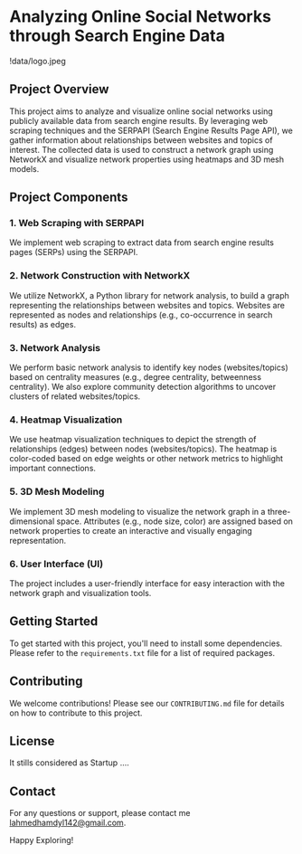 # Analyzing Online Social Networks through Search Engine Data
!data/logo.jpeg

## Project Overview
This project aims to analyze and visualize online social networks using publicly available data from search engine results. By leveraging web scraping techniques and the SERPAPI (Search Engine Results Page API), we gather information about relationships between websites and topics of interest. The collected data is used to construct a network graph using NetworkX and visualize network properties using heatmaps and 3D mesh models.

## Project Components

### 1. Web Scraping with SERPAPI
We implement web scraping to extract data from search engine results pages (SERPs) using the SERPAPI.

### 2. Network Construction with NetworkX
We utilize NetworkX, a Python library for network analysis, to build a graph representing the relationships between websites and topics. Websites are represented as nodes and relationships (e.g., co-occurrence in search results) as edges.

### 3. Network Analysis
We perform basic network analysis to identify key nodes (websites/topics) based on centrality measures (e.g., degree centrality, betweenness centrality). We also explore community detection algorithms to uncover clusters of related websites/topics.

### 4. Heatmap Visualization
We use heatmap visualization techniques to depict the strength of relationships (edges) between nodes (websites/topics). The heatmap is color-coded based on edge weights or other network metrics to highlight important connections.

### 5. 3D Mesh Modeling
We implement 3D mesh modeling to visualize the network graph in a three-dimensional space. Attributes (e.g., node size, color) are assigned based on network properties to create an interactive and visually engaging representation.

### 6. User Interface (UI)
The project includes a user-friendly interface for easy interaction with the network graph and visualization tools.

## Getting Started
To get started with this project, you'll need to install some dependencies. Please refer to the `requirements.txt` file for a list of required packages.

## Contributing
We welcome contributions! Please see our `CONTRIBUTING.md` file for details on how to contribute to this project.

## License

It stills considered as Startup ....

## Contact

For any questions or support, please contact me 
lahmedhamdyl142@gmail.com.

Happy Exploring!

